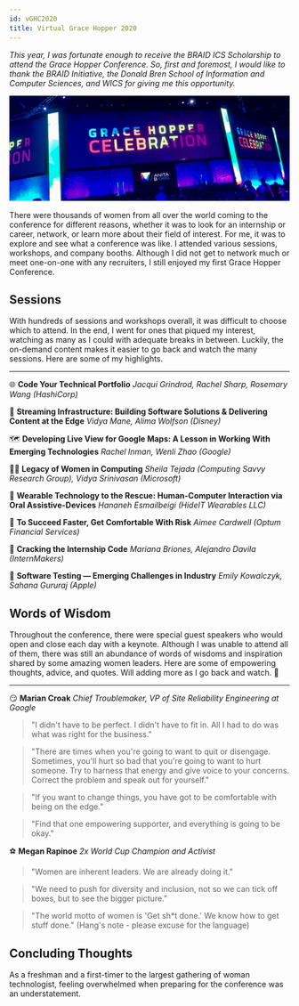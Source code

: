 ```yaml
---
id: vGHC2020
title: Virtual Grace Hopper 2020
---
```

*This year, I was fortunate enough to receive the BRAID ICS Scholarship to attend the Grace Hopper Conference. So, first and foremost, I would like to thank the BRAID Initiative, the Donald Bren School of Information and Computer Sciences, and WICS for giving me this opportunity.*

![Grace Hopper Banner](./assets/ghcbanner.jpg)

There were thousands of women from all over the world coming to the conference for different reasons, whether it was to look for an internship or career, network, or learn more about their field of interest. For me, it was to explore and see what a conference was like. I attended various sessions, workshops, and company booths. Although I did not get to network much or meet one-on-one with any recruiters, I still enjoyed my first Grace Hopper Conference. 

## Sessions
With hundreds of sessions and workshops overall, it was difficult to choose which to attend. In the end, I went for ones that piqued my interest, watching as many as I could with adequate breaks in between. Luckily, the on-demand content makes it easier to go back and watch the many sessions. Here are some of my highlights.

---

🌐 **Code Your Technical Portfolio** *Jacqui Grindrod, Rachel Sharp, Rosemary Wang (HashiCorp)* 


🧚 **Streaming Infrastructure: Building Software Solutions & Delivering Content at the Edge** *Vidya Mane, Alima Wolfson (Disney)*


🗺️ **Developing Live View for Google Maps: A Lesson in Working With Emerging Technologies** *Rachel Inman, Wenli Zhao (Google)*


👩‍💻 **Legacy of Women in Computing** *Sheila Tejada (Computing Savvy Research Group), Vidya Srinivasan (Microsoft)*


🧍 **Wearable Technology to the Rescue: Human-Computer Interaction via Oral Assistive-Devices** *Hananeh Esmailbeigi (HideIT Wearables LLC)*


💪 **To Succeed Faster, Get Comfortable With Risk** *Aimee Cardwell (Optum Financial Services)* 


💼 **Cracking the Internship Code** *Mariana Briones, Alejandro Davila (InternMakers)* 


🍎 **Software Testing — Emerging Challenges in Industry** *Emily Kowalczyk, Sahana Gururaj (Apple)*


## Words of Wisdom
Throughout the conference, there were special guest speakers who would open and close each day with a keynote. Although I was unable to attend all of them, there was still an abundance of words of wisdoms and inspiration shared by some amazing women leaders. Here are some of empowering thoughts, advice, and quotes. Will adding more as I go back and watch. 🙌

---

😏 **Marian Croak** *Chief Troublemaker, VP of Site Reliability Engineering at Google* 
> "I didn't have to be perfect. I didn't have to fit in. All I had to do was what was right for the business."

> "There are times when you're going to want to quit or disengage. Sometimes, you'll hurt so bad that you're going to want to hurt someone. Try to harness that energy and give voice to your concerns. Correct the problem and speak out for yourself."

> "If you want to change things, you have got to be comfortable with being on the edge."

> "Find that one empowering supporter, and everything is going to be okay."

⚽ **Megan Rapinoe** *2x World Cup Champion and Activist* 
> "Women are inherent leaders. We are already doing it."

> "We need to push for diversity and inclusion, not so we can tick off boxes, but to see the bigger picture."

> "The world motto of women is 'Get sh\*t done.' We know how to get stuff done." (Hang's note - please excuse for the language)

## Concluding Thoughts 
As a freshman and a first-timer to the largest gathering of woman technologist, feeling overwhelmed when preparing for the conference was an understatement. 


